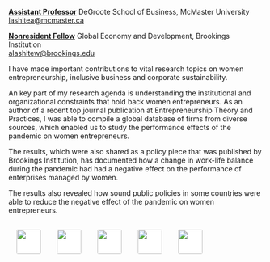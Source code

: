 [**Assistant Professor**](https://experts.mcmaster.ca/display/lashitea)
DeGroote School of Business, McMaster University
[lashitea@mcmaster.ca](mailto:lashitea@mcmaster.ca)

[**Nonresident Fellow**](https://www.brookings.edu/experts/addisu-lashitew)
Global Economy and Development, Brookings Institution       
[alashitew@brookings.edu](mailto:alashitew@brookings.edu)


I have made important contributions to vital research topics on women entrepreneurship, inclusive business and corporate sustainability. 

An key part of my research agenda is understanding the institutional and organizational constraints that hold back women entrepreneurs. As an author of a recent top journal publication at Entrepreneurship Theory and Practices, I was able to compile a global database of firms from diverse sources, which enabled us to study the performance effects of the pandemic on women entrepreneurs. 

The results, which were also shared as a policy piece that was published by Brookings Institution, has documented how a change in work-life balance during the pandemic had had a negative effect on the performance of enterprises managed by women. 

The results also revealed how sound public policies in some countries were able to reduce the negative effect of the pandemic on women entrepreneurs.


[<img style="height:3rem;width:auto;border-radius:0;border-radius: 3px;background-color:white;margin:1rem;" src="https://upload.wikimedia.org/wikipedia/commons/0/01/LinkedIn_Logo.svg">](https://www.linkedin.com/in/addisu-lashitew-22030039)[<img style="height:3rem;width:auto;border-radius:0;border-radius: 3px;background-color:white;margin:1rem;" src="https://upload.wikimedia.org/wikipedia/commons/4/4f/Twitter-logo.svg">](https://twitter.com/addisulashitew?lang=en)[<img style="height:3rem;width:auto;border-radius:0;border-radius: 3px;background-color:white;margin:1rem;" src="https://ajpsa.smartsociety.org/wp-content/uploads/2020/09/Google-Scholar-logo.png">](https://scholar.google.com/citations?user=k6mc4vsAAAAJ&hl=en&oi=ao)[<img style="height:3rem;width:auto;border-radius:0;border-radius: 3px;background-color:white;margin:1rem;" src="https://telegra.ph/file/a20eba6e731416eb4cffa.jpg">](https://www.researchgate.net/profile/Addisu-Lashitew-2)[<img style="height:3rem;width:auto;border-radius:0;border-radius: 3px;background-color:white;margin:1rem;" src="https://cdn.ssrn.com/ssrn-global-header/11589acb53bc518aa22929bf19add113.svg">](https://papers.ssrn.com/sol3/cf_dev/AbsByAuth.cfm?per_id=1816594)